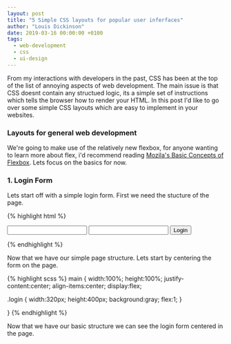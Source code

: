 ```yaml
---
layout: post
title: "5 Simple CSS layouts for popular user inferfaces"
author: "Louis Dickinson"
date: 2019-03-16 00:00:00 +0100
tags: 
  - web-development
  - css
  - ui-design
---
```


From my interactions with developers in the past, CSS has been at the top of the list of annoying aspects of web development.
The main issue is that CSS doesnt contain any structued logic, its a simple set of instructions which tells the browser how
to render your HTML. In this post I'd like to go over some simple CSS layouts which are easy to implement in your websites.

### Layouts for general web development

We're going to make use of the relatively new flexbox, for anyone wanting to learn more about flex, i'd recommend reading
[Mozila's Basic Concepts of Flexbox][concepts-of-flexbox]. Lets focus on the basics for now.

### 1. Login Form

Lets start off with a simple login form. First we need the stucture of the page.

{% highlight html %}
<main>
  <div class="login">
    <div class="title">
      <form>
        <input type="email">
        <input type="password">
        <button type="submit">Login</button>
      </form>
  </div>
</main>
{% endhighlight %}

Now that we have our simple page structure. Lets start by centering the form on the page.

{% highlight scss %}
main {
  width:100%;
  height:100%;
  justify-content:center;
  align-items:center;
  display:flex;

  .login {
    width:320px;
    height:400px;
    background:gray;
    flex:1;
  }

}
{% endhighlight %}

Now that we have our basic structure we can see the login form centered in the page.

[concepts-of-flexbox]: https://developer.mozilla.org/en-US/docs/Web/CSS/CSS_Flexible_Box_Layout/Basic_Concepts_of_Flexbox